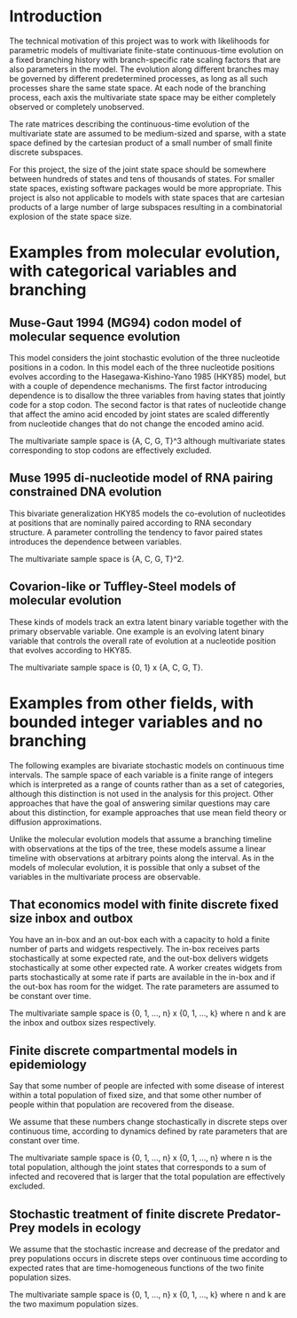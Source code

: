 Introduction
============

The technical motivation of this project was to work with likelihoods
for parametric models of multivariate finite-state continuous-time evolution
on a fixed branching history with branch-specific rate scaling factors
that are also parameters in the model.
The evolution along different branches may be governed by different
predetermined processes, as long as all such processes
share the same state space.
At each node of the branching process,
each axis the multivariate state space may be either completely
observed or completely unobserved.

The rate matrices describing the continuous-time evolution
of the multivariate state are assumed to be medium-sized and sparse,
with a state space defined by the cartesian product of a small number of
small finite discrete subspaces.

For this project, the size of the joint state space should be
somewhere between hundreds of states and tens of thousands of states.
For smaller state spaces, existing software packages would be more appropriate.
This project is also not applicable to models with state spaces
that are cartesian products of a large number of large subspaces
resulting in a combinatorial explosion of the state space size.


Examples from molecular evolution, with categorical variables and branching
===========================================================================


Muse-Gaut 1994 (MG94) codon model of molecular sequence evolution
----------------------------------------------------------

This model considers the joint stochastic evolution of the three
nucleotide positions in a codon.
In this model each of the three nucleotide positions evolves according to
the Hasegawa-Kishino-Yano 1985 (HKY85) model,
but with a couple of dependence mechanisms.
The first factor introducing dependence is to disallow
the three variables from having states that jointly code for a stop codon.
The second factor is that rates of nucleotide change that affect the amino
acid encoded by joint states are scaled differently
from nucleotide changes that do not change the encoded amino acid.

The multivariate sample space is {A, C, G, T}^3 although multivariate
states corresponding to stop codons are effectively excluded.


Muse 1995 di-nucleotide model of RNA pairing constrained DNA evolution
----------------------------------------------------------------------

This bivariate generalization HKY85 models the co-evolution
of nucleotides at positions that are nominally paired according to RNA
secondary structure.
A parameter controlling the tendency to favor paired states introduces
the dependence between variables.

The multivariate sample space is {A, C, G, T}^2.


Covarion-like or Tuffley-Steel models of molecular evolution
------------------------------------------------------------

These kinds of models track an extra latent binary variable
together with the primary observable variable.
One example is an evolving latent binary variable that controls
the overall rate of evolution at a nucleotide position
that evolves according to HKY85.

The multivariate sample space is {0, 1} x {A, C, G, T}.


Examples from other fields, with bounded integer variables and no branching
===========================================================================

The following examples are bivariate stochastic models
on continuous time intervals.
The sample space of each variable is a finite range of integers
which is interpreted as a range of counts rather than as a set of categories,
although this distinction is not used in the analysis for this project.
Other approaches that have the goal of answering similar
questions may care about this distinction,
for example approaches that use mean field theory or diffusion approximations.

Unlike the molecular evolution models that assume a branching timeline
with observations at the tips of the tree,
these models assume a linear timeline with observations
at arbitrary points along the interval.
As in the models of molecular evolution,
it is possible that only a subset of the variables
in the multivariate process are observable.


That economics model with finite discrete fixed size inbox and outbox
---------------------------------------------------------------------

You have an in-box and an out-box each with a capacity to hold
a finite number of parts and widgets respectively.
The in-box receives parts stochastically at some expected rate,
and the out-box delivers widgets stochastically at some other expected rate.
A worker creates widgets from parts stochastically at some rate
if parts are available in the in-box
and if the out-box has room for the widget.
The rate parameters are assumed to be constant over time.

The multivariate sample space is {0, 1, ..., n} x {0, 1, ..., k}
where n and k are the inbox and outbox sizes respectively.


Finite discrete compartmental models in epidemiology
----------------------------------------------------

Say that some number of people are infected with some disease of interest
within a total population of fixed size, and that some other number
of people within that population are recovered from the disease.

We assume that these numbers change stochastically in discrete steps
over continuous time, according to dynamics defined by rate parameters
that are constant over time.

The multivariate sample space is {0, 1, ..., n} x {0, 1, ..., n}
where n is the total population, although the joint states
that corresponds to a sum of infected and recovered that is larger
that the total population are effectively excluded.


Stochastic treatment of finite discrete Predator-Prey models in ecology
-----------------------------------------------------------------------

We assume that the stochastic increase and decrease of the predator and prey
populations occurs in discrete steps over continuous time
according to expected rates that are time-homogeneous functions
of the two finite population sizes.

The multivariate sample space is {0, 1, ..., n} x {0, 1, ..., k}
where n and k are the two maximum population sizes.

